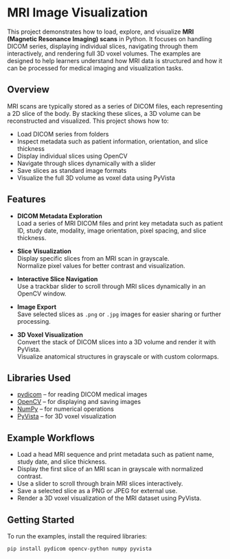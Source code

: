 # MRI Image Visualization

This project demonstrates how to load, explore, and visualize **MRI (Magnetic Resonance Imaging) scans** in Python. It focuses on handling DICOM series, displaying individual slices, navigating through them interactively, and rendering full 3D voxel volumes. The examples are designed to help learners understand how MRI data is structured and how it can be processed for medical imaging and visualization tasks.

## Overview

MRI scans are typically stored as a series of DICOM files, each representing a 2D slice of the body. By stacking these slices, a 3D volume can be reconstructed and visualized. This project shows how to:

- Load DICOM series from folders
- Inspect metadata such as patient information, orientation, and slice thickness
- Display individual slices using OpenCV
- Navigate through slices dynamically with a slider
- Save slices as standard image formats
- Visualize the full 3D volume as voxel data using PyVista

## Features

- **DICOM Metadata Exploration**  
  Load a series of MRI DICOM files and print key metadata such as patient ID, study date, modality, image orientation, pixel spacing, and slice thickness.

- **Slice Visualization**  
  Display specific slices from an MRI scan in grayscale.  
  Normalize pixel values for better contrast and visualization.

- **Interactive Slice Navigation**  
  Use a trackbar slider to scroll through MRI slices dynamically in an OpenCV window.

- **Image Export**  
  Save selected slices as `.png` or `.jpg` images for easier sharing or further processing.

- **3D Voxel Visualization**  
  Convert the stack of DICOM slices into a 3D volume and render it with PyVista.  
  Visualize anatomical structures in grayscale or with custom colormaps.

## Libraries Used

- [pydicom](https://pydicom.github.io/) – for reading DICOM medical images  
- [OpenCV](https://opencv.org/) – for displaying and saving images  
- [NumPy](https://numpy.org/) – for numerical operations  
- [PyVista](https://docs.pyvista.org/) – for 3D voxel visualization  

## Example Workflows

- Load a head MRI sequence and print metadata such as patient name, study date, and slice thickness.  
- Display the first slice of an MRI scan in grayscale with normalized contrast.  
- Use a slider to scroll through brain MRI slices interactively.  
- Save a selected slice as a PNG or JPEG for external use.  
- Render a 3D voxel visualization of the MRI dataset using PyVista.

## Getting Started

To run the examples, install the required libraries:

```bash
pip install pydicom opencv-python numpy pyvista